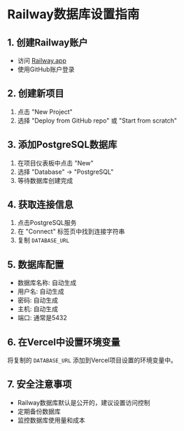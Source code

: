 # Railway数据库设置指南

## 1. 创建Railway账户
- 访问 [Railway.app](https://railway.app/)
- 使用GitHub账户登录

## 2. 创建新项目
1. 点击 "New Project"
2. 选择 "Deploy from GitHub repo" 或 "Start from scratch"

## 3. 添加PostgreSQL数据库
1. 在项目仪表板中点击 "New"
2. 选择 "Database" → "PostgreSQL"
3. 等待数据库创建完成

## 4. 获取连接信息
1. 点击PostgreSQL服务
2. 在 "Connect" 标签页中找到连接字符串
3. 复制 `DATABASE_URL`

## 5. 数据库配置
- 数据库名称: 自动生成
- 用户名: 自动生成
- 密码: 自动生成
- 主机: 自动生成
- 端口: 通常是5432

## 6. 在Vercel中设置环境变量
将复制的 `DATABASE_URL` 添加到Vercel项目设置的环境变量中。

## 7. 安全注意事项
- Railway数据库默认是公开的，建议设置访问控制
- 定期备份数据库
- 监控数据库使用量和成本
